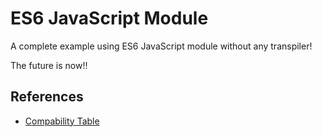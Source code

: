# ES6 JavaScript Module

A complete example using ES6 JavaScript module without any transpiler! 

The future is now!!

## References

- [Compability Table](http://caniuse.com/#search=module)
